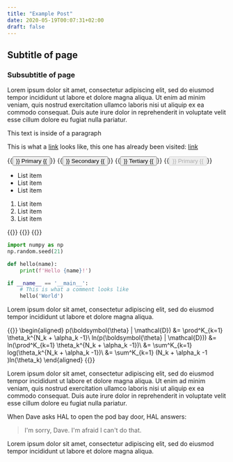 ```yaml
---
title: "Example Post"
date: 2020-05-19T00:07:31+02:00
draft: false
---
```

## Subtitle of page
### Subsubtitle of page

Lorem ipsum dolor sit amet, consectetur adipiscing elit, sed
do eiusmod tempor incididunt ut labore et dolore magna aliqua.
Ut enim ad minim veniam, quis nostrud exercitation ullamco laboris
nisi ut aliquip ex ea commodo consequat. Duis aute irure dolor in
reprehenderit in voluptate velit esse cillum dolore eu fugiat
nulla pariatur.  

This text is inside of a paragraph

This is what a [link](#) looks like, this one has
already been visited: [link](https://google.com)

{{<button>}} Primary {{</button>}}
{{<button type="secondary">}} Secondary {{</button>}}
{{<button type="tertiary">}} Tertiary {{</button>}}
{{<button disabled="True">}} Primary {{</button>}}


* List item
* List item
* List item

1. List item
2. List item
3. List item


{{<fig alt="example image" caption="Figure caption">}}
    {{<imgproxy url="local:///mt_cook.jpg" gravity="no">}}
{{</fig>}}



```python
import numpy as np
np.random.seed(21)

def hello(name):
    print(f'Hello {name}!')

if __name__ == '__main__':
    # This is what a comment looks like
    hello('World')
```

Lorem ipsum dolor sit amet, consectetur adipiscing elit, sed
do eiusmod tempor incididunt ut labore et dolore magna aliqua.

{{<katex>}}
\begin{aligned}
    p(\boldsymbol{\theta} | \mathcal{D}) &= \prod^K_{k=1} \theta_k^{N_k + \alpha_k -1}\\
    ln(p(\boldsymbol{\theta} | \mathcal{D})) &= ln(\prod^K_{k=1} \theta_k^{N_k + \alpha_k -1})\\
    &= \sum^K_{k=1} log(\theta_k^{N_k + \alpha_k -1})\\
    &= \sum^K_{k=1} (N_k + \alpha_k -1 )ln(\theta_k)
\end{aligned}
{{</katex>}}

Lorem ipsum dolor sit amet, consectetur adipiscing elit, sed
do eiusmod tempor incididunt ut labore et dolore magna aliqua.
Ut enim ad minim veniam, quis nostrud exercitation ullamco laboris
nisi ut aliquip ex ea commodo consequat. Duis aute irure dolor in
reprehenderit in voluptate velit esse cillum dolore eu fugiat
nulla pariatur.

When Dave asks HAL to open the pod bay door, HAL answers:
> I'm sorry, Dave. I'm afraid I can't do that.

Lorem ipsum dolor sit amet, consectetur adipiscing elit, sed
do eiusmod tempor incididunt ut labore et dolore magna aliqua.